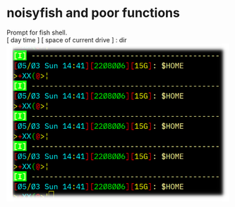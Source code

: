 # noisyfish and poor functions
Prompt for fish shell.  
[ day  time ] [ space of current drive ] : dir
<img src="https://github.com/toshi75/noisyfish/blob/master/image.png" alt="image" title="image">
